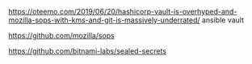 https://oteemo.com/2019/06/20/hashicorp-vault-is-overhyped-and-mozilla-sops-with-kms-and-git-is-massively-underrated/
ansible vault

https://github.com/mozilla/sops

https://github.com/bitnami-labs/sealed-secrets